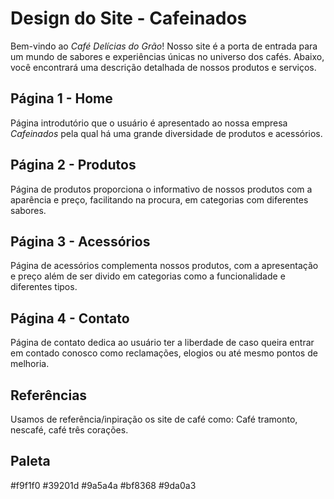 # Design do Site - Cafeinados
Bem-vindo ao *Café Delícias do Grão*! Nosso site é a porta de entrada para um mundo de sabores e experiências únicas no universo dos cafés. Abaixo, você encontrará uma descrição detalhada de nossos produtos e serviços.

## Página 1 - Home
Página introdutório que o usuário é apresentado ao nossa empresa *Cafeinados* pela qual há uma grande diversidade de produtos e acessórios.

## Página 2 - Produtos
Página de produtos proporciona o informativo de nossos produtos com a aparência e preço, facilitando na procura, em categorias com diferentes sabores.

## Página 3 - Acessórios
Página de acessórios complementa nossos produtos, com a apresentação e preço além de ser divido em categorias como a funcionalidade e diferentes tipos. 

## Página 4 - Contato
Página de contato dedica ao usuário ter a liberdade de caso queira entrar em contado conosco como reclamações, elogios ou até mesmo pontos de melhoria. 

## Referências ##
Usamos de referência/inpiração os site de café como: Café tramonto, nescafé, café três corações.

## Paleta ##

#f9f1f0
#39201d
#9a5a4a
#bf8368
#9da0a3